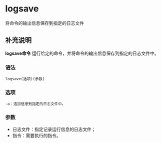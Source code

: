 logsave
===

将命令的输出信息保存到指定的日志文件

## 补充说明

**logsave命令** 运行给定的命令，并将命令的输出信息保存到指定的日志文件中。

###  语法

```shell
logsave(选项)(参数)
```

###  选项

```shell
-a：追加信息到指定的日志文件中。
```

###  参数

*   日志文件：指定记录运行信息的日志文件；
*   指令：需要执行的指令。


<!-- Linux命令行搜索引擎：https://jaywcjlove.github.io/linux-command/ -->